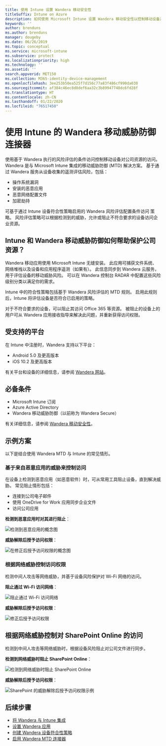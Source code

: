 ```yaml
---
title: 使用 Intune 设置 Wandera 移动安全性
titleSuffix: Intune on Azure
description: 如何使用 Microsoft Intune 设置 Wandera 移动安全性以控制移动设备对公司资源的访问。
keywords: ''
author: brenduns
ms.author: brenduns
manager: dougeby
ms.date: 06/26/2019
ms.topic: conceptual
ms.service: microsoft-intune
ms.subservice: protect
ms.localizationpriority: high
ms.technology: ''
ms.assetid: ''
search.appverid: MET150
ms.collection: M365-identity-device-management
ms.openlocfilehash: 3ee253b50ea525f7d156c77a83f486cf990da030
ms.sourcegitcommit: af384c46ec8d8def6aa32c3b89947748dc6fd28f
ms.translationtype: HT
ms.contentlocale: zh-CN
ms.lasthandoff: 01/22/2020
ms.locfileid: "76517450"
---
```

# <a name="wandera-mobile-threat-defense-connector-with-intune"></a>使用 Intune 的 Wandera 移动威胁防御连接器  

使用基于 Wandera 执行的风险评估的条件访问控制移动设备对公司资源的访问。 Wandera 是与 Microsoft Intune 集成的移动威胁防御 (MTD) 解决方案。  基于通过 Wandera 服务从设备收集的遥测评估风险，包括：
- 操作系统漏洞
- 安装的恶意应用
- 恶意网络配置文件
- 加密劫持

可基于通过 Intune 设备符合性策略启用的 Wandera 风险评估配置条件访问  策略。 风险评估策略可以根据检测到的威胁，允许或阻止不符合要求的设备访问企业资源。  


## <a name="how-do-intune-and-wandera-mobile-threat-defense-help-protect-your-company-resources"></a>Intune 和 Wandera 移动威胁防御如何帮助保护公司资源？  

Wandera 移动应用使用 Microsoft Intune 无缝安装。 此应用可捕获文件系统、网络堆栈以及设备和应用程序遥测（如果有）。 此信息同步到 Wandera 云服务，用于评估设备的移动威胁风险。 可以在 Wandera 控制台 RADAR 中配置这些风险级别分类以满足你的需求。

Intune 中的符合性策略包括基于 Wandera 风险评估的 MTD 规则。 启用此规则后，Intune 将评估设备是否符合已启用的策略。

对于不符合要求的设备，可以阻止其访问 Office 365 等资源。 被阻止的设备上的用户可从 Wandera 应用接收指导来解决此问题，并重新获得访问权限。

## <a name="supported-platforms"></a>受支持的平台  

在 Intune 中注册时，Wandera 支持以下平台：

- Android 5.0 及更高版本  
- iOS 10.2 及更高版本  

有关平台和设备的详细信息，请参阅 [Wandera 网站](https://www.wandera.com/mobile-threat-defense/)。

## <a name="prerequisites"></a>必备条件  

- Microsoft Intune 订阅  
- Azure Active Directory  
- Wandera 移动威胁防御（以前称为 Wandera Secure）  

有关详细信息，请参阅 [Wandera 移动安全性](https://www.wandera.com/mobile-security/)。
 
## <a name="sample-scenarios"></a>示例方案

以下是结合使用 Wandera MTD 与 Intune 的常见情形。

### <a name="control-access-based-on-threats-from-malicious-apps"></a>基于来自恶意应用的威胁来控制访问  

在设备上检测到恶意应用（如恶意软件）时，可从常用工具阻止设备，直到解决威胁。 常见阻止情形包括：  
- 连接到公司电子邮件  
- 使用 OneDrive for Work 应用同步企业文件  
- 访问公司应用  

**检测到恶意应用时对其进行阻止**：

![检测到恶意应用的概念图](./media/wandera-mtd-connector/wandera-malicious-apps-blocked.png)  

**威胁解除后授予访问权限**： 

![在修正后授予访问权限的概念图](./media/wandera-mtd-connector/wandera-malicious-apps-unblocked.png)


### <a name="control-access-based-on-threat-to-network"></a>根据网络威胁控制访问权限  

检测中间人攻击等网络威胁，并基于设备风险保护对 Wi-Fi 网络的访问。  

**阻止通过 Wi-Fi 访问网络**：  

![阻止通过 Wi-Fi 访问网络](./media/wandera-mtd-connector/wandera-network-wifi-blocked.png)

**威胁解除后授予访问权限**：  

![修正后授予访问权限](./media/wandera-mtd-connector/wandera-network-wifi-unblocked.png)  

## <a name="control-access-to-sharepoint-online-based-on-threat-to-network"></a>根据网络威胁控制对 SharePoint Online 的访问

检测到中间人攻击等网络威胁时，根据设备风险阻止对公司文件进行同步。

**检测到网络威胁时阻止 SharePoint Online**：  

![检测到网络威胁时阻止 SharePoint Online](./media/wandera-mtd-connector/wandera-network-spo-blocked.png)  


**威胁解除后授予访问权限**：  

![SharePoint 的威胁解除后授予访问权限示例](./media/wandera-mtd-connector/wandera-network-spo-unblocked.png)  

## <a name="next-steps"></a>后续步骤

- [将 Wandera 与 Intune 集成](wandera-mtd-connector-integration.md)
- [设置 Wandera 应用](mtd-apps-ios-app-configuration-policy-add-assign.md)
- [创建 Wandera 设备符合性策略](mtd-device-compliance-policy-create.md)
- [启用 Wandera MTD 连接器](mtd-connector-enable.md)
